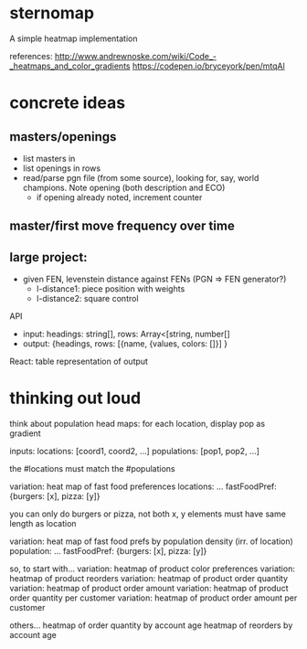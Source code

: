 # sternomap

A simple heatmap implementation

references:
http://www.andrewnoske.com/wiki/Code_-_heatmaps_and_color_gradients
https://codepen.io/bryceyork/pen/mtqAl


# concrete ideas
## masters/openings
* list masters in <th>
* list openings in rows
* read/parse pgn file (from some source), looking for, say,  world champions. Note opening (both description and ECO)
  * if opening already noted, increment counter

## master/first move frequency over time
## large project:
* given FEN, levenstein distance against FENs (PGN => FEN generator?)
  * l-distance1: piece position with weights
  * l-distance2: square control

API
  * input: headings: string[], rows: Array<[string, number[]
  * output: {headings, rows: [{name, {values,  colors: []}] }
  
React: table representation of output

# thinking out loud

think about population head maps: 
  for each location, display pop as gradient

inputs:
  locations: [coord1, coord2, ...]
  populations: [pop1, pop2, ...] 

the #locations must match the #populations

variation: heat map of fast food preferences
  locations: ...
  fastFoodPref: {burgers: [x], pizza: [y]}

you can only do burgers or pizza, not both
x, y elements must have same length as location

variation: heat map of fast food prefs by population density (irr. of location)
  population: ...
  fastFoodPref: {burgers: [x], pizza: [y]}


so, to start with...
variation: heatmap of product color preferences
variation: heatmap of product reorders
variation: heatmap of product order quantity
variation: heatmap of product order amount
variation: heatmap of product order quantity per customer
variation: heatmap of product order amount per customer

others...
heatmap of order quantity by account age
heatmap of reorders by account age
